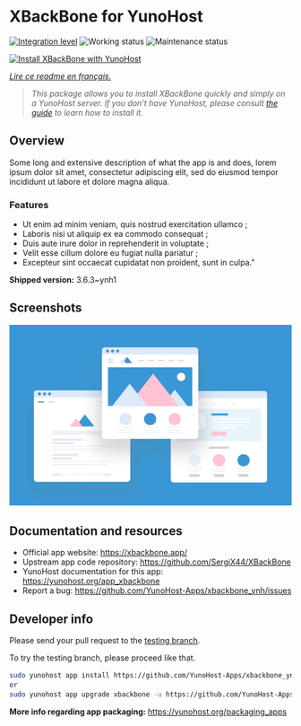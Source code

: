 <!--
N.B.: This README was automatically generated by https://github.com/YunoHost/apps/tree/master/tools/README-generator
It shall NOT be edited by hand.
-->

# XBackBone for YunoHost

[![Integration level](https://dash.yunohost.org/integration/xbackbone.svg)](https://dash.yunohost.org/appci/app/xbackbone) ![Working status](https://ci-apps.yunohost.org/ci/badges/xbackbone.status.svg) ![Maintenance status](https://ci-apps.yunohost.org/ci/badges/xbackbone.maintain.svg)

[![Install XBackBone with YunoHost](https://install-app.yunohost.org/install-with-yunohost.svg)](https://install-app.yunohost.org/?app=xbackbone)

*[Lire ce readme en français.](./README_fr.md)*

> *This package allows you to install XBackBone quickly and simply on a YunoHost server.
If you don't have YunoHost, please consult [the guide](https://yunohost.org/#/install) to learn how to install it.*

## Overview

Some long and extensive description of what the app is and does, lorem ipsum dolor sit amet, consectetur adipiscing elit, sed do eiusmod tempor incididunt ut labore et dolore magna aliqua.

### Features

- Ut enim ad minim veniam, quis nostrud exercitation ullamco ;
- Laboris nisi ut aliquip ex ea commodo consequat ;
- Duis aute irure dolor in reprehenderit in voluptate ;
- Velit esse cillum dolore eu fugiat nulla pariatur ;
- Excepteur sint occaecat cupidatat non proident, sunt in culpa."


**Shipped version:** 3.6.3~ynh1

## Screenshots

![Screenshot of XBackBone](./doc/screenshots/example.jpg)

## Documentation and resources

* Official app website: <https://xbackbone.app/>
* Upstream app code repository: <https://github.com/SergiX44/XBackBone>
* YunoHost documentation for this app: <https://yunohost.org/app_xbackbone>
* Report a bug: <https://github.com/YunoHost-Apps/xbackbone_ynh/issues>

## Developer info

Please send your pull request to the [testing branch](https://github.com/YunoHost-Apps/xbackbone_ynh/tree/testing).

To try the testing branch, please proceed like that.

``` bash
sudo yunohost app install https://github.com/YunoHost-Apps/xbackbone_ynh/tree/testing --debug
or
sudo yunohost app upgrade xbackbone -u https://github.com/YunoHost-Apps/xbackbone_ynh/tree/testing --debug
```

**More info regarding app packaging:** <https://yunohost.org/packaging_apps>
